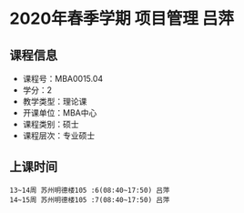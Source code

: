 # 2020年春季学期 项目管理 吕萍






## 课程信息

- 课程号：MBA0015.04
- 学分：2
- 教学类型：理论课
- 开课单位：MBA中心
- 课程类别：硕士
- 课程层次：专业硕士

## 上课时间

```
13~14周 苏州明德楼105 :6(08:40~17:50) 吕萍
14~15周 苏州明德楼105 :7(08:40~17:50) 吕萍
```

